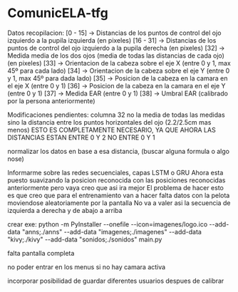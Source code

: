 # ComunicELA-tfg

Datos recopilacion:
[0 - 15] -> Distancias de los puntos de control del ojo izquierdo a la pupila izquierda (en pixeles)
[16 - 31] -> Distancias de los puntos de control del ojo izquierdo a la pupila derecha  (en pixeles)
[32] -> Medida media de los dos ojos (media de todas las distancias de cada ojo)        (en pixeles)
[33] -> Orientacion de la cabeza sobre el eje X        (entre 0 y 1, max 45º para cada lado)
[34] -> Orientacion de la cabeza sobre el eje Y        (entre 0 y 1, max 45º para dada lado)
[35] -> Posicion de la cabeza en la camara en el eje X        (entre 0 y 1)
[36] -> Posicion de la cabeza en la camara en el eje Y        (entre 0 y 1)
[37] -> Medida EAR      (entre 0 y 1)
[38] -> Umbral EAR      (calibrado por la persona anteriormente)



Modificaciones pendientes:
columna 32 no la media de todas las medidas sino la distancia entre los puntos horizontales del ojo (2.2/2.5cm mas menos)
ESTO ES COMPLETAMENTE NECESARIO, YA QUE AHORA LAS DISTANCIAS ESTAN ENTRE 0 Y 2 NO ENTRE 0 Y 1


normalizar los datos en base a esa distancia, (buscar alguna formula o algo nose)


Informarme sobre las redes secuenciales, capas LSTM o GRU
Ahora esta puesto suavizando la posicion reconocida con las posiciones reconocidas anteriormente pero vaya creo que asi ira mejor
El problema de hacer esto es que creo que para el entrenamiento van a hacer falta datos con la pelota moviendose aleatoriamente por la pantalla
No va a valer asi la secuencia de izquierda a derecha y de abajo a arriba


crear exe:
python -m PyInstaller --onefile --icon=imagenes/logo.ico --add-data "anns;./anns" --add-data "imagenes;./imagenes" --add-data "kivy;./kivy" --add-data "sonidos;./sonidos" main.py



falta pantalla completa

no poder entrar en los menus si no hay camara activa

incorporar posibilidad de guardar diferentes usuarios despues de calibrar